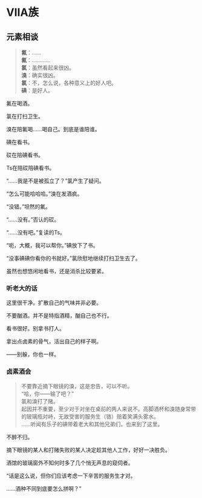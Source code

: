 # ⅦA族

## 元素相谈

>**氟**：……  
**氟**：…………  
**氯**：虽然看起来很凶。  
**溴**：确实很凶。  
**氯**：不，怎么说，各种意义上的好人吧。  
**碘**：是好人。

氟在喝酒。

氯在打扫卫生。

溴在陪氟喝……喝自己。到底是谁陪谁。

碘在看书。

砹在陪碘看书。

Ts在陪砹陪碘看书。

“……我是不是被孤立了？”氯产生了疑问。

“怎么可能哈哈哈。”溴在发酒疯。

“没错。”坦然的氟。

“……没有。”否认的砹。

“……没有吧。”复读的Ts。

“呃，大概，我可以帮你。”碘放下了书。

“没事碘碘你看你的书就好。”氯欣慰地继续打扫卫生去了。

虽然也想悠闲地看书，还是消杀比较要紧。

### 听老大的话

这里很干净。扩散自己的气味并非必要。

不要酗酒。并不是特指酒精，酗自己也不行。

看书很好。别拿书打人。

拿出点卤素的骨气，活出自己的样子啊。

——别躲，你也一样。

### 卤素酒会

>不要靠近摘下眼镜的溴，这是忠告，可以不听。  
“哈，你——输了吧？”   
氯和溴打了赌。   
起因并不重要，至少对于对坐在桌前的两人来说不。高脚酒杯和溴随身常带的玻璃瓶对峙，无故受害的服务生（铬）赔着笑满头雾水。  
……听闻有乐子的碘带着老大和其他兄弟们，也来到了这里。

不醉不归。

摘下眼镜的某人和打赌失败的某人决定趁其他人工作，好好一决胜负。

酒馆的玻璃窗外不知何时多了几个悄无声息的窥伺者。

“话是这么说，但你们应该考虑一下辛苦的服务生才对。

……酒种不同到底要怎么拼啊？”

